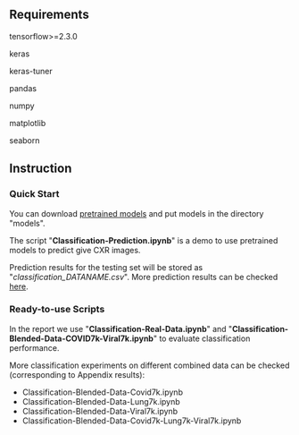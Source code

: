 ## Requirements

tensorflow>=2.3.0

keras

keras-tuner

pandas

numpy

matplotlib

seaborn

## Instruction
### Quick Start
You can download [pretrained models](https://hkustconnect-my.sharepoint.com/:f:/g/personal/ychengw_connect_ust_hk/EqsH7__mhBZPvreuf3oXutoBnLKmaLQPTbbR7RJhcz0Kmw?e=llHOkU) and put models in the directory "models".

The script "**Classification-Prediction.ipynb**" is a demo to use pretrained models to predict give CXR images.

Prediction results for the testing set will be stored as "*classification_DATANAME.csv*". More prediction results can be checked [here](https://hkustconnect-my.sharepoint.com/:f:/g/personal/ychengw_connect_ust_hk/EmdAdToQYalJmvLsH6GgHwUByfrnlDWNqz4Ge8x1NEvxtA?e=AGGFEn).

### Ready-to-use Scripts
In the report we use "**Classification-Real-Data.ipynb**" and "**Classification-Blended-Data-COVID7k-Viral7k.ipynb**" to evaluate classification performance.

More classification experiments on different combined data can be checked (corresponding to Appendix results):

- Classification-Blended-Data-Covid7k.ipynb
- Classification-Blended-Data-Lung7k.ipynb
- Classification-Blended-Data-Viral7k.ipynb
- Classification-Blended-Data-Covid7k-Lung7k-Viral7k.ipynb

